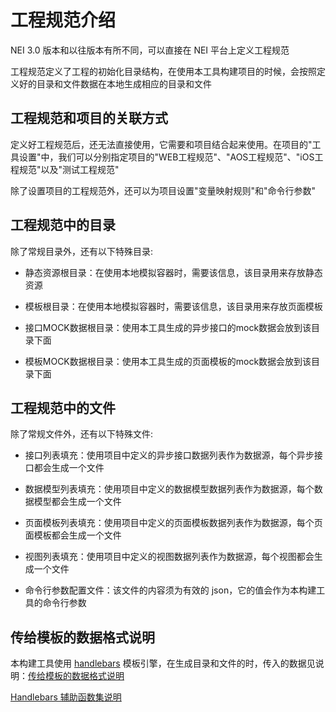 # 工程规范介绍

NEI 3.0 版本和以往版本有所不同，可以直接在 NEI 平台上定义工程规范

工程规范定义了工程的初始化目录结构，在使用本工具构建项目的时候，会按照定义好的目录和文件数据在本地生成相应的目录和文件

## 工程规范和项目的关联方式
定义好工程规范后，还无法直接使用，它需要和项目结合起来使用。在项目的"工具设置"中，我们可以分别指定项目的"WEB工程规范"、"AOS工程规范"、"iOS工程规范"以及"测试工程规范"

除了设置项目的工程规范外，还可以为项目设置"变量映射规则"和"命令行参数"

## 工程规范中的目录
除了常规目录外，还有以下特殊目录:

* 静态资源根目录：在使用本地模拟容器时，需要该信息，该目录用来存放静态资源

* 模板根目录：在使用本地模拟容器时，需要该信息，该目录用来存放页面模板

* 接口MOCK数据根目录：使用本工具生成的异步接口的mock数据会放到该目录下面

* 模板MOCK数据根目录：使用本工具生成的页面模板的mock数据会放到该目录下面

## 工程规范中的文件
除了常规文件外，还有以下特殊文件:

* 接口列表填充：使用项目中定义的异步接口数据列表作为数据源，每个异步接口都会生成一个文件

* 数据模型列表填充：使用项目中定义的数据模型数据列表作为数据源，每个数据模型都会生成一个文件

* 页面模板列表填充：使用项目中定义的页面模板数据列表作为数据源，每个页面模板都会生成一个文件

* 视图列表填充：使用项目中定义的视图数据列表作为数据源，每个视图都会生成一个文件

* 命令行参数配置文件：该文件的内容须为有效的 json，它的值会作为本构建工具的命令行参数

## 传给模板的数据格式说明

本构建工具使用 [handlebars](http://handlebarsjs.com/) 模板引擎，在生成目录和文件的时，传入的数据见说明：[传给模板的数据格式说明](./传给模板的数据格式说明.md)
 
[Handlebars 辅助函数集说明](./Handlebars辅助函数集.md)